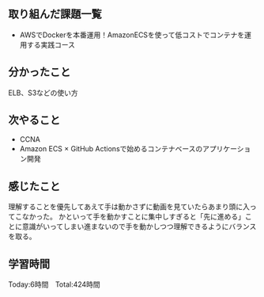## 取り組んだ課題一覧


- AWSでDockerを本番運用！AmazonECSを使って低コストでコンテナを運用する実践コース

## 分かったこと

ELB、S3などの使い方

## 次やること　

- CCNA
- Amazon ECS × GitHub Actionsで始めるコンテナベースのアプリケーション開発


## 感じたこと

理解することを優先してあえて手は動かさずに動画を見ていたらあまり頭に入ってこなかった。
かといって手を動かすことに集中しすぎると「先に進める」ことに意識がいってしまい進まないので手を動かしつつ理解できるようにバランスを取る。


## 学習時間

Today:6時間　Total:424時間